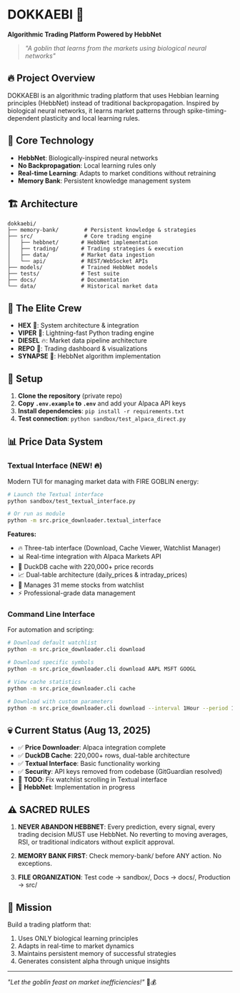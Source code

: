 # DOKKAEBI 👺

**Algorithmic Trading Platform Powered by HebbNet**

> *"A goblin that learns from the markets using biological neural networks"*

## 🔥 Project Overview

DOKKAEBI is an algorithmic trading platform that uses Hebbian learning principles (HebbNet) instead of traditional backpropagation. Inspired by biological neural networks, it learns market patterns through spike-timing-dependent plasticity and local learning rules.

## 🧠 Core Technology

- **HebbNet**: Biologically-inspired neural networks
- **No Backpropagation**: Local learning rules only
- **Real-time Learning**: Adapts to market conditions without retraining
- **Memory Bank**: Persistent knowledge management system

## 🏗️ Architecture

```
dokkaebi/
├── memory-bank/        # Persistent knowledge & strategies
├── src/                # Core trading engine
│   ├── hebbnet/       # HebbNet implementation
│   ├── trading/       # Trading strategies & execution
│   ├── data/          # Market data ingestion
│   └── api/           # REST/WebSocket APIs
├── models/            # Trained HebbNet models
├── tests/             # Test suite
├── docs/              # Documentation
└── data/              # Historical market data
```

## 🚀 The Elite Crew

- **HEX** 🦄: System architecture & integration
- **VIPER** 🐍: Lightning-fast Python trading engine
- **DIESEL** 🔥: Market data pipeline architecture
- **REPO** 🎨: Trading dashboard & visualizations
- **SYNAPSE** 🧠: HebbNet algorithm implementation

## 🚀 Setup

1. **Clone the repository** (private repo)
2. **Copy `.env.example` to `.env`** and add your Alpaca API keys
3. **Install dependencies**: `pip install -r requirements.txt`
4. **Test connection**: `python sandbox/test_alpaca_direct.py`

## 📊 Price Data System

### Textual Interface (NEW! 🔥)

Modern TUI for managing market data with FIRE GOBLIN energy:

```bash
# Launch the Textual interface
python sandbox/test_textual_interface.py

# Or run as module
python -m src.price_downloader.textual_interface
```

**Features:**
- 🔥 Three-tab interface (Download, Cache Viewer, Watchlist Manager)
- 📊 Real-time integration with Alpaca Markets API
- 💾 DuckDB cache with 220,000+ price records
- 📈 Dual-table architecture (daily_prices & intraday_prices)
- 🎯 Manages 31 meme stocks from watchlist
- ⚡ Professional-grade data management

### Command Line Interface

For automation and scripting:

```bash
# Download default watchlist
python -m src.price_downloader.cli download

# Download specific symbols
python -m src.price_downloader.cli download AAPL MSFT GOOGL

# View cache statistics
python -m src.price_downloader.cli cache

# Download with custom parameters
python -m src.price_downloader.cli download --interval 1Hour --period 1mo
```

## 💀 Current Status (Aug 13, 2025)

- ✅ **Price Downloader**: Alpaca integration complete
- ✅ **DuckDB Cache**: 220,000+ rows, dual-table architecture
- ✅ **Textual Interface**: Basic functionality working
- ✅ **Security**: API keys removed from codebase (GitGuardian resolved)
- 🔧 **TODO**: Fix watchlist scrolling in Textual interface
- 🚧 **HebbNet**: Implementation in progress

## ⚠️ SACRED RULES

1. **NEVER ABANDON HEBBNET**: Every prediction, every signal, every trading decision MUST use HebbNet. No reverting to moving averages, RSI, or traditional indicators without explicit approval.

2. **MEMORY BANK FIRST**: Check memory-bank/ before ANY action. No exceptions.

3. **FILE ORGANIZATION**: Test code → sandbox/, Docs → docs/, Production → src/

## 🎯 Mission

Build a trading platform that:
1. Uses ONLY biological learning principles
2. Adapts in real-time to market dynamics
3. Maintains persistent memory of successful strategies
4. Generates consistent alpha through unique insights

---

*"Let the goblin feast on market inefficiencies!"* 👺💰
